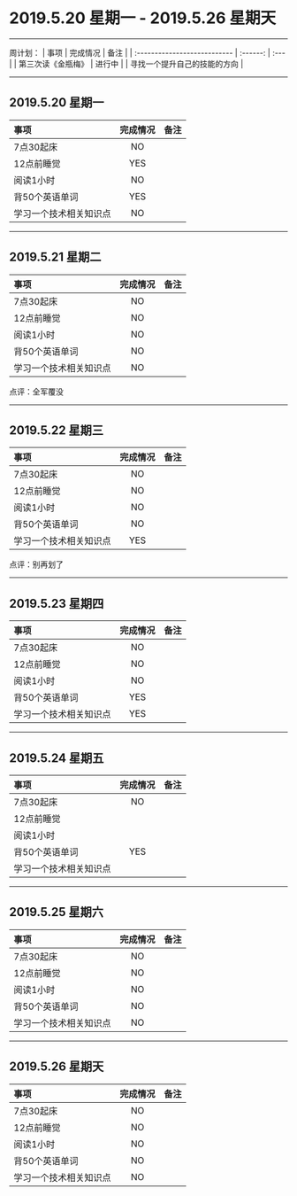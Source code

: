 # **2019.5.20 星期一 - 2019.5.26 星期天**

***

周计划：
| 事项                         | 完成情况 | 备注 |
| :--------------------------- | :------: | :--- |
| 第三次读《金瓶梅》           |  进行中  |
| 寻找一个提升自己的技能的方向 |

***

## 2019.5.20 星期一

| 事项                   | 完成情况 | 备注 |
| :--------------------- | :------: | :--- |
| 7点30起床              |    NO    |      |
| 12点前睡觉             |   YES    |
| 阅读1小时              |    NO    |
| 背50个英语单词         |   YES    |
| 学习一个技术相关知识点 |    NO    |

***

## 2019.5.21 星期二

| 事项                   | 完成情况 | 备注 |
| :--------------------- | :------: | :--- |
| 7点30起床              |    NO    |      |
| 12点前睡觉             |    NO    |
| 阅读1小时              |    NO    |
| 背50个英语单词         |    NO    |
| 学习一个技术相关知识点 |    NO    |

点评：全军覆没
***

## 2019.5.22 星期三

| 事项                   | 完成情况 | 备注 |
| :--------------------- | :------: | :--- |
| 7点30起床              |    NO    |      |
| 12点前睡觉             |    NO    |
| 阅读1小时              |    NO    |
| 背50个英语单词         |    NO    |
| 学习一个技术相关知识点 |   YES    |

点评：别再划了
***

## 2019.5.23 星期四

| 事项                   | 完成情况 | 备注 |
| :--------------------- | :------: | :--- |
| 7点30起床              |    NO    |      |
| 12点前睡觉             |    NO    |
| 阅读1小时              |    NO    |
| 背50个英语单词         |   YES    |
| 学习一个技术相关知识点 |   YES    |



***

## 2019.5.24 星期五

| 事项                   | 完成情况 | 备注 |
| :--------------------- | :------: | :--- |
| 7点30起床              |    NO    |      |
| 12点前睡觉             |          |
| 阅读1小时              |          |
| 背50个英语单词         |   YES    |
| 学习一个技术相关知识点 |          |


***

## 2019.5.25 星期六

| 事项                   | 完成情况 | 备注 |
| :--------------------- | :------: | :--- |
| 7点30起床              |    NO    |      |
| 12点前睡觉             |    NO    |
| 阅读1小时              |    NO    |
| 背50个英语单词         |    NO    |
| 学习一个技术相关知识点 |    NO    |


***


## 2019.5.26 星期天

| 事项                   | 完成情况 | 备注 |
| :--------------------- | :------: | :--- |
| 7点30起床              |    NO    |      |
| 12点前睡觉             |    NO    |
| 阅读1小时              |    NO    |
| 背50个英语单词         |    NO    |
| 学习一个技术相关知识点 |    NO    |
